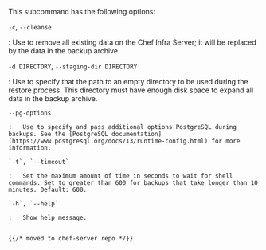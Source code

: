 This subcommand has the following options:

`-c`, `--cleanse`

:   Use to remove all existing data on the Chef Infra Server; it will be
    replaced by the data in the backup archive.

`-d DIRECTORY`, `--staging-dir DIRECTORY`

:   Use to specify that the path to an empty directory to be used during
    the restore process. This directory must have enough disk space to
    expand all data in the backup archive.

`--pg-options`

```suggestion
:   Use to specify and pass additional options PostgreSQL during backups. See the [PostgreSQL documentation](https://www.postgresql.org/docs/13/runtime-config.html) for more information.

`-t`, `--timeout`

:   Set the maximum amount of time in seconds to wait for shell commands. Set to greater than 600 for backups that take longer than 10 minutes. Default: 600.

`-h`, `--help`

:   Show help message.


{{/* moved to chef-server repo */}}
